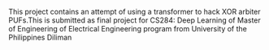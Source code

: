 This project contains an attempt of using a transformer to hack XOR arbiter PUFs.This is submitted as final project for CS284: Deep Learning of Master of Engineering of Electrical Engineering program from University of the Philippines Diliman

